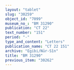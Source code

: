 ```yaml
---
layout: "tablet"
slug: "30259"
object_id: "7099"
museum_no_: "BM 31290"
publication: "CT 22"
text_number: "151"
period: "-"
type_and_content: "Letters"
publication_name: "CT 22 151"
archive: "Egibi/Nūr-Sîn"
title: "BM 31290"
previous_item: "30262"
---
```

